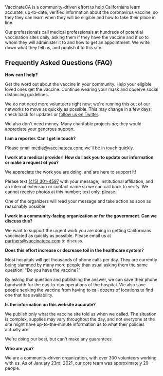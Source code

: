 VaccinateCA is a community-driven effort to help Californians learn accurate, up-to-date, verified information about the coronavirus vaccine, so they they can learn when they will be eligible and how to take their place in line.

Our professionals call medical professionals at hundreds of potential vaccination sites daily, asking them if they have the vaccine and if so to whom they will administer it to and how to get an appointment. We write down what they tell us, and publish it to this site.

<h2 class="text-2xl font-bold leading-tight text-gray-900 mt-8 mb-4">
Frequently Asked Questions (FAQ)
</h2>

<b>How can I help?</b>

Get the word out about the vaccine in your community. Help your eligible loved ones get the vaccine. Continue wearing your mask and observe social distancing guidelines.

We do not need more volunteers right now; we're running this out of our networks to move as quickly as possible. This may change in a few days; check back for updates or <a href="https://twitter.com/{{ site.twitter_username }}">follow us on Twitter</a>.

We also don't need money. Many charitable projects <i>do</i>; they would appreciate your generous support.

<b>I am a reporter. Can I get in touch?</b>

Please email <a href="mailto:media@vaccinateca.com">media@vaccinateca.com</a>; we'll be in touch quickly.

<b>I work at a medical provider! How do I ask you to update our information or make a request of you?</b>

We appreciate the work you are doing, and are here to support it!

Please text <a href="tel:+14153014597">(415) 301-4597</a> with your message, institutional affiliation, and an internal extension or contact name so we can call back to verify. We cannot receive photos at this number; text only, please.

One of the organizers will read your message and take action as soon as reasonably possible.

<b>I work in a community-facing organization or for the government. Can we discuss this?</b>

We want to support the urgent work you are doing in getting Californians vaccinated as quickly as possible. Please email us at <a href="mailto:partners@vaccinateca.com">partners@vaccinateca.com</a> to discuss.

<b>Does this effort increase or decrease toil in the healthcare system?</b>

Most hospitals will get thousands of phone calls per day. They are currently being slammed by many more people than usual asking them the same question: "Do you have the vaccine?"

By asking that question and publishing the answer, we can save their phone bandwidth for the day-to-day operations of the hospital. We also save people seeking the vaccine from having to call dozens of locations to find one that has availability.

<b>Is the information on this website accurate?</b>

We publish only what the vaccine site told us when we called. The situation is complex, supplies may vary throughout the day, and not everyone at the site might have up-to-the-minute information as to what their policies actually are.

We're doing our best, but can't make any guarantees.

<b>Who are you?</b>

We are a community-driven organization, with over 300 volunteers working with us. As of January 23rd, 2021, our core team was approximately 20 people.
